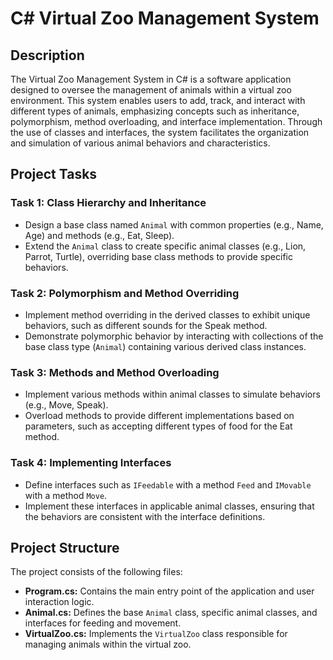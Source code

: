 # C# Virtual Zoo Management System

## Description
The Virtual Zoo Management System in C# is a software application designed to oversee the management of animals within a virtual zoo environment. This system enables users to add, track, and interact with different types of animals, emphasizing concepts such as inheritance, polymorphism, method overloading, and interface implementation. Through the use of classes and interfaces, the system facilitates the organization and simulation of various animal behaviors and characteristics.

## Project Tasks

### Task 1: Class Hierarchy and Inheritance
- Design a base class named `Animal` with common properties (e.g., Name, Age) and methods (e.g., Eat, Sleep).
- Extend the `Animal` class to create specific animal classes (e.g., Lion, Parrot, Turtle), overriding base class methods to provide specific behaviors.

### Task 2: Polymorphism and Method Overriding
- Implement method overriding in the derived classes to exhibit unique behaviors, such as different sounds for the Speak method.
- Demonstrate polymorphic behavior by interacting with collections of the base class type (`Animal`) containing various derived class instances.

### Task 3: Methods and Method Overloading
- Implement various methods within animal classes to simulate behaviors (e.g., Move, Speak).
- Overload methods to provide different implementations based on parameters, such as accepting different types of food for the Eat method.

### Task 4: Implementing Interfaces
- Define interfaces such as `IFeedable` with a method `Feed` and `IMovable` with a method `Move`.
- Implement these interfaces in applicable animal classes, ensuring that the behaviors are consistent with the interface definitions.

## Project Structure
The project consists of the following files:
- **Program.cs:** Contains the main entry point of the application and user interaction logic.
- **Animal.cs:** Defines the base `Animal` class, specific animal classes, and interfaces for feeding and movement.
- **VirtualZoo.cs:** Implements the `VirtualZoo` class responsible for managing animals within the virtual zoo.
